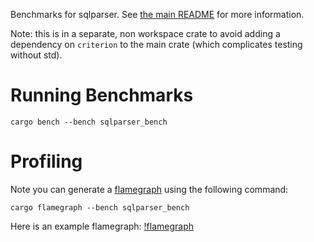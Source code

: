 <!---
  Licensed to the Apache Software Foundation (ASF) under one
  or more contributor license agreements.  See the NOTICE file
  distributed with this work for additional information
  regarding copyright ownership.  The ASF licenses this file
  to you under the Apache License, Version 2.0 (the
  "License"); you may not use this file except in compliance
  with the License.  You may obtain a copy of the License at

    http://www.apache.org/licenses/LICENSE-2.0

  Unless required by applicable law or agreed to in writing,
  software distributed under the License is distributed on an
  "AS IS" BASIS, WITHOUT WARRANTIES OR CONDITIONS OF ANY
  KIND, either express or implied.  See the License for the
  specific language governing permissions and limitations
  under the License.
-->

Benchmarks for sqlparser. See [the main README](../README.md) for more information.

Note: this is in a separate, non workspace crate to avoid adding a dependency 
on `criterion` to the main crate (which complicates testing without std).

# Running Benchmarks

```shell
cargo bench --bench sqlparser_bench
```

# Profiling

Note you can generate a [flamegraph] using the following command:

```shell
cargo flamegraph --bench sqlparser_bench
```

[flamegraph]: https://crates.io/crates/flamegraph

Here is an example flamegraph:
[!flamegraph](src/flamegraph.svg)
